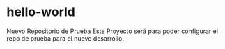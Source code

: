 # hello-world
Nuevo Repositorio de Prueba
Este Proyecto será para poder configurar el repo de prueba para el nuevo desarrollo.
